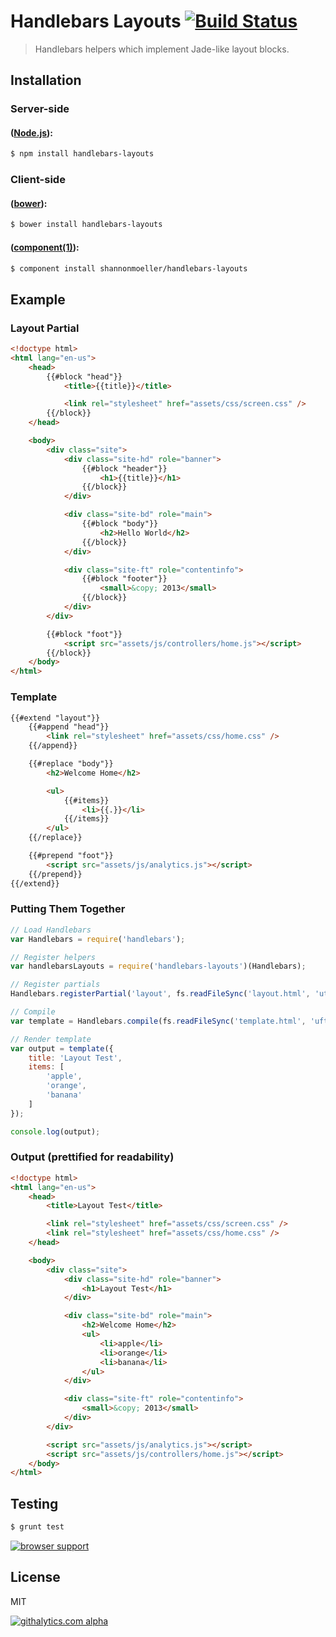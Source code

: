 # Handlebars Layouts [![Build Status](https://travis-ci.org/shannonmoeller/handlebars-layouts.png)](https://travis-ci.org/shannonmoeller/handlebars-layouts)

> Handlebars helpers which implement Jade-like layout blocks.

## Installation

### Server-side

#### ([Node.js](http://nodejs.org)):

```sh
$ npm install handlebars-layouts
```

### Client-side

#### ([bower](http://bower.io/)):

```sh
$ bower install handlebars-layouts
```

#### ([component(1)](http://component.io)):

```sh
$ component install shannonmoeller/handlebars-layouts
```

## Example

### Layout Partial

```html
<!doctype html>
<html lang="en-us">
    <head>
        {{#block "head"}}
            <title>{{title}}</title>

            <link rel="stylesheet" href="assets/css/screen.css" />
        {{/block}}
    </head>

    <body>
        <div class="site">
            <div class="site-hd" role="banner">
                {{#block "header"}}
                    <h1>{{title}}</h1>
                {{/block}}
            </div>

            <div class="site-bd" role="main">
                {{#block "body"}}
                    <h2>Hello World</h2>
                {{/block}}
            </div>

            <div class="site-ft" role="contentinfo">
                {{#block "footer"}}
                    <small>&copy; 2013</small>
                {{/block}}
            </div>
        </div>

        {{#block "foot"}}
            <script src="assets/js/controllers/home.js"></script>
        {{/block}}
    </body>
</html>
```

### Template

```html
{{#extend "layout"}}
    {{#append "head"}}
        <link rel="stylesheet" href="assets/css/home.css" />
    {{/append}}

    {{#replace "body"}}
        <h2>Welcome Home</h2>

        <ul>
            {{#items}}
                <li>{{.}}</li>
            {{/items}}
        </ul>
    {{/replace}}

    {{#prepend "foot"}}
        <script src="assets/js/analytics.js"></script>
    {{/prepend}}
{{/extend}}
```

### Putting Them Together

```js
// Load Handlebars
var Handlebars = require('handlebars');

// Register helpers
var handlebarsLayouts = require('handlebars-layouts')(Handlebars);

// Register partials
Handlebars.registerPartial('layout', fs.readFileSync('layout.html', 'utf8'));

// Compile
var template = Handlebars.compile(fs.readFileSync('template.html', 'uft8'));

// Render template
var output = template({
    title: 'Layout Test',
    items: [
        'apple',
        'orange',
        'banana'
    ]
});

console.log(output);
```

### Output (prettified for readability)

```html
<!doctype html>
<html lang="en-us">
    <head>
        <title>Layout Test</title>

        <link rel="stylesheet" href="assets/css/screen.css" />
        <link rel="stylesheet" href="assets/css/home.css" />
    </head>

    <body>
        <div class="site">
            <div class="site-hd" role="banner">
                <h1>Layout Test</h1>
            </div>

            <div class="site-bd" role="main">
                <h2>Welcome Home</h2>
                <ul>
                    <li>apple</li>
                    <li>orange</li>
                    <li>banana</li>
                </ul>
            </div>

            <div class="site-ft" role="contentinfo">
                <small>&copy; 2013</small>
            </div>
        </div>

        <script src="assets/js/analytics.js"></script>
        <script src="assets/js/controllers/home.js"></script>
    </body>
</html>
```

## Testing

```sh
$ grunt test
```

[![browser support](http://ci.testling.com/shannonmoeller/handlebars-layouts.png)](http://ci.testling.com/shannonmoeller/handlebars-layouts)

## License

MIT

[![githalytics.com alpha](https://cruel-carlota.pagodabox.com/ae3a06cc73fded765f8492d78c66ad30 "githalytics.com")](http://githalytics.com/shannonmoeller/handlebars-layouts)
